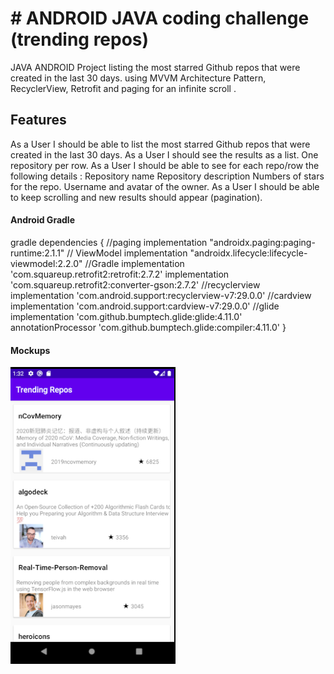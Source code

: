 
# # ANDROID JAVA coding challenge (trending repos)
JAVA ANDROID Project listing the most starred Github repos that were created in the last 30 days.
using MVVM Architecture Pattern, RecyclerView, Retrofit and paging for an infinite scroll .

## Features

As a User I should be able to list the most starred Github repos that were created in the last 30 days.
As a User I should see the results as a list. One repository per row.
As a User I should be able to see for each repo/row the following details :
Repository name
Repository description
Numbers of stars for the repo.
Username and avatar of the owner.
As a User I should be able to keep scrolling and new results should appear (pagination).

#### Android Gradle
gradle
dependencies {
    //paging
    implementation "androidx.paging:paging-runtime:2.1.1"
    // ViewModel
    implementation "androidx.lifecycle:lifecycle-viewmodel:2.2.0"
    //Gradle
    implementation 'com.squareup.retrofit2:retrofit:2.7.2'
    implementation 'com.squareup.retrofit2:converter-gson:2.7.2'
    //recyclerview
    implementation 'com.android.support:recyclerview-v7:29.0.0'
    //cardview
    implementation 'com.android.support:cardview-v7:29.0.0'
    //glide
    implementation 'com.github.bumptech.glide:glide:4.11.0'
    annotationProcessor 'com.github.bumptech.glide:compiler:4.11.0'
}

#### Mockups
![Screenshot](Capture.PNG)
